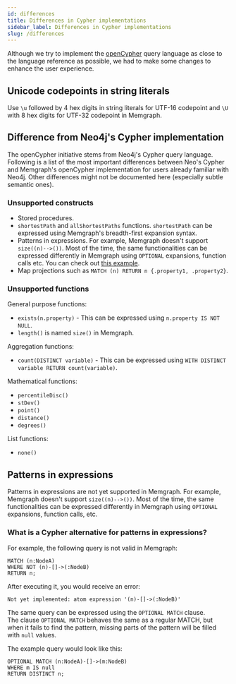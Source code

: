 ```yaml
---
id: differences
title: Differences in Cypher implementations
sidebar_label: Differences in Cypher implementations
slug: /differences
---
```


Although we try to implement the [openCypher](https://www.opencypher.org/) query
language as close to the language reference as possible, we had to make some
changes to enhance the user experience.

## Unicode codepoints in string literals

Use `\u` followed by 4 hex digits in string literals for UTF-16 codepoint and
`\U` with 8 hex digits for UTF-32 codepoint in Memgraph.

## Difference from Neo4j's Cypher implementation

The openCypher initiative stems from Neo4j's Cypher query language. Following is
a list of the most important differences between Neo's Cypher and Memgraph's
openCypher implementation for users already familiar with Neo4j. Other
differences might not be documented here (especially subtle semantic ones).

### Unsupported constructs

- Stored procedures.
- `shortestPath` and `allShortestPaths` functions. `shortestPath` can be
  expressed using Memgraph's breadth-first expansion syntax.
- Patterns in expressions. For example, Memgraph doesn't support
  `size((n)-->())`. Most of the time, the same functionalities can be expressed
  differently in Memgraph using `OPTIONAL` expansions, function calls etc. You
  can check out [this example](#patterns-in-expressions).
- Map projections such as `MATCH (n) RETURN n {.property1, .property2}`.

### Unsupported functions

General purpose functions:

- `exists(n.property)` - This can be expressed using `n.property IS NOT NULL`.
- `length()` is named `size()` in Memgraph.

Aggregation functions:

- `count(DISTINCT variable)` - This can be expressed using `WITH DISTINCT
  variable RETURN count(variable)`.

Mathematical functions:

- `percentileDisc()`
- `stDev()`
- `point()`
- `distance()`
- `degrees()`

List functions:

- `none()`

## Patterns in expressions

Patterns in expressions are not yet supported in Memgraph. For example, Memgraph
doesn't support `size((n)-->())`. Most of the time, the same functionalities can
be expressed differently in Memgraph using `OPTIONAL` expansions, function
calls, etc.

### What is a Cypher alternative for patterns in expressions?

For example, the following query is not valid in Memgraph:

```cypher
MATCH (n:NodeA)
WHERE NOT (n)-[]->(:NodeB)
RETURN n;
```

After executing it, you would receive an error:

```plaintext
Not yet implemented: atom expression '(n)-[]->(:NodeB)'
```

The same query can be expressed using the `OPTIONAL MATCH` clause.<br/>
The clause `OPTIONAL MATCH` behaves the same as a regular MATCH, but when it
fails to find the pattern, missing parts of the pattern will be filled with
`null` values.

The example query would look like this:

```cypher
OPTIONAL MATCH (n:NodeA)-[]->(m:NodeB)
WHERE m IS null
RETURN DISTINCT n;
```

